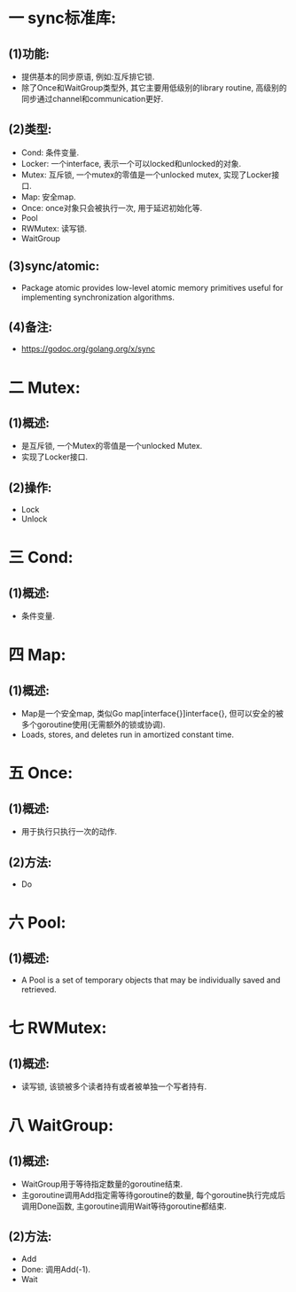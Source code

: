# 一 sync标准库:
## (1)功能:
- 提供基本的同步原语, 例如:互斥排它锁.
- 除了Once和WaitGroup类型外, 其它主要用低级别的library routine, 高级别的同步通过channel和communication更好.

## (2)类型:
- Cond: 条件变量.
- Locker: 一个interface, 表示一个可以locked和unlocked的对象.
- Mutex: 互斥锁, 一个mutex的零值是一个unlocked mutex, 实现了Locker接口.
- Map: 安全map.
- Once: once对象只会被执行一次, 用于延迟初始化等.
- Pool
- RWMutex: 读写锁.
- WaitGroup

## (3)sync/atomic:
- Package atomic provides low-level atomic memory primitives useful for implementing synchronization algorithms.

## (4)备注:
- https://godoc.org/golang.org/x/sync

# 二 Mutex:
## (1)概述:
- 是互斥锁, 一个Mutex的零值是一个unlocked Mutex.
- 实现了Locker接口.

## (2)操作:
- Lock
- Unlock

# 三 Cond:
## (1)概述:
- 条件变量.

# 四 Map:
## (1)概述:
- Map是一个安全map, 类似Go map[interface{}]interface{}, 但可以安全的被多个goroutine使用(无需额外的锁或协调).
- Loads, stores, and deletes run in amortized constant time.

# 五 Once:
## (1)概述:
- 用于执行只执行一次的动作.

## (2)方法:
- Do

# 六 Pool:
## (1)概述:
- A Pool is a set of temporary objects that may be individually saved and retrieved.

# 七 RWMutex:
## (1)概述:
- 读写锁, 该锁被多个读者持有或者被单独一个写者持有.

# 八 WaitGroup:
## (1)概述:
- WaitGroup用于等待指定数量的goroutine结束.
- 主goroutine调用Add指定需等待goroutine的数量, 每个goroutine执行完成后调用Done函数, 主goroutine调用Wait等待goroutine都结束.

## (2)方法:
- Add
- Done: 调用Add(-1).
- Wait
